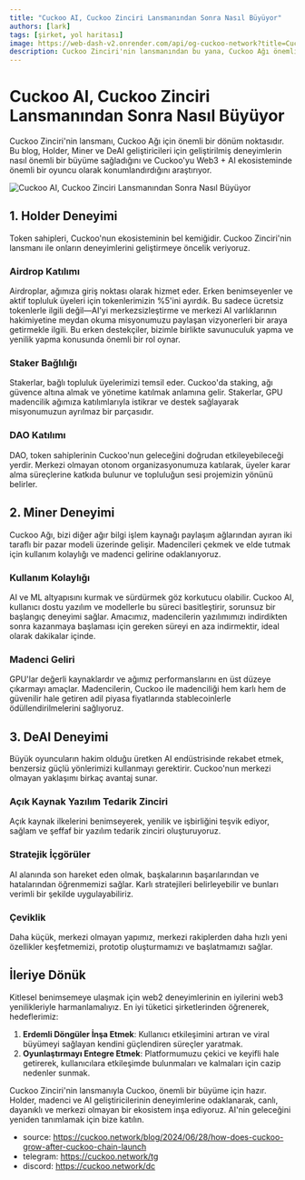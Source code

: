 ```yaml
---
title: "Cuckoo AI, Cuckoo Zinciri Lansmanından Sonra Nasıl Büyüyor"
authors: [lark]
tags: [şirket, yol haritası]
image: https://web-dash-v2.onrender.com/api/og-cuckoo-network?title=Cuckoo%20AI,%20Cuckoo%20Zinciri%20Lansman%C4%B1ndan%20Sonra%20Nas%C4%B1l%20B%C3%BCy%C3%BCyor
description: Cuckoo Zinciri'nin lansmanından bu yana, Cuckoo Ağı önemli bir büyüme yaşadı. Bu blog, bu dönüşümü yönlendiren geliştirilmiş Holder, Miner ve DeAI geliştirici deneyimlerini araştırıyor.
---
```


# Cuckoo AI, Cuckoo Zinciri Lansmanından Sonra Nasıl Büyüyor

Cuckoo Zinciri'nin lansmanı, Cuckoo Ağı için önemli bir dönüm noktasıdır. Bu blog, Holder, Miner ve DeAI geliştiricileri için geliştirilmiş deneyimlerin nasıl önemli bir büyüme sağladığını ve Cuckoo'yu Web3 + AI ekosisteminde önemli bir oyuncu olarak konumlandırdığını araştırıyor.

![Cuckoo AI, Cuckoo Zinciri Lansmanından Sonra Nasıl Büyüyor](https://cuckoo-network.b-cdn.net/how-does-cuckoo-grow-after-cuckoo-chain-launch.webp "Cuckoo AI, Cuckoo Zinciri Lansmanından Sonra Nasıl Büyüyor")

## 1. Holder Deneyimi

Token sahipleri, Cuckoo'nun ekosisteminin bel kemiğidir. Cuckoo Zinciri'nin lansmanı ile onların deneyimlerini geliştirmeye öncelik veriyoruz.

### Airdrop Katılımı

Airdroplar, ağımıza giriş noktası olarak hizmet eder. Erken benimseyenler ve aktif topluluk üyeleri için tokenlerimizin %5'ini ayırdık. Bu sadece ücretsiz tokenlerle ilgili değil—AI'yi merkezsizleştirme ve merkezi AI varlıklarının hakimiyetine meydan okuma misyonumuzu paylaşan vizyonerleri bir araya getirmekle ilgili. Bu erken destekçiler, bizimle birlikte savunuculuk yapma ve yenilik yapma konusunda önemli bir rol oynar.

### Staker Bağlılığı

Stakerlar, bağlı topluluk üyelerimizi temsil eder. Cuckoo'da staking, ağı güvence altına almak ve yönetime katılmak anlamına gelir. Stakerlar, GPU madencilik ağımıza katılımlarıyla istikrar ve destek sağlayarak misyonumuzun ayrılmaz bir parçasıdır.

### DAO Katılımı

DAO, token sahiplerinin Cuckoo'nun geleceğini doğrudan etkileyebileceği yerdir. Merkezi olmayan otonom organizasyonumuza katılarak, üyeler karar alma süreçlerine katkıda bulunur ve topluluğun sesi projemizin yönünü belirler.

## 2. Miner Deneyimi

Cuckoo Ağı, bizi diğer ağır bilgi işlem kaynağı paylaşım ağlarından ayıran iki taraflı bir pazar modeli üzerinde gelişir. Madencileri çekmek ve elde tutmak için kullanım kolaylığı ve madenci gelirine odaklanıyoruz.

### Kullanım Kolaylığı

AI ve ML altyapısını kurmak ve sürdürmek göz korkutucu olabilir. Cuckoo AI, kullanıcı dostu yazılım ve modellerle bu süreci basitleştirir, sorunsuz bir başlangıç deneyimi sağlar. Amacımız, madencilerin yazılımımızı indirdikten sonra kazanmaya başlaması için gereken süreyi en aza indirmektir, ideal olarak dakikalar içinde.

### Madenci Geliri

GPU'lar değerli kaynaklardır ve ağımız performanslarını en üst düzeye çıkarmayı amaçlar. Madencilerin, Cuckoo ile madenciliği hem karlı hem de güvenilir hale getiren adil piyasa fiyatlarında stablecoinlerle ödüllendirilmelerini sağlıyoruz.

## 3. DeAI Deneyimi

Büyük oyuncuların hakim olduğu üretken AI endüstrisinde rekabet etmek, benzersiz güçlü yönlerimizi kullanmayı gerektirir. Cuckoo'nun merkezi olmayan yaklaşımı birkaç avantaj sunar.

### Açık Kaynak Yazılım Tedarik Zinciri

Açık kaynak ilkelerini benimseyerek, yenilik ve işbirliğini teşvik ediyor, sağlam ve şeffaf bir yazılım tedarik zinciri oluşturuyoruz.

### Stratejik İçgörüler

AI alanında son hareket eden olmak, başkalarının başarılarından ve hatalarından öğrenmemizi sağlar. Karlı stratejileri belirleyebilir ve bunları verimli bir şekilde uygulayabiliriz.

### Çeviklik

Daha küçük, merkezi olmayan yapımız, merkezi rakiplerden daha hızlı yeni özellikler keşfetmemizi, prototip oluşturmamızı ve başlatmamızı sağlar.

## İleriye Dönük

Kitlesel benimsemeye ulaşmak için web2 deneyimlerinin en iyilerini web3 yenilikleriyle harmanlamalıyız. En iyi tüketici şirketlerinden öğrenerek, hedeflerimiz:

1. **Erdemli Döngüler İnşa Etmek**: Kullanıcı etkileşimini artıran ve viral büyümeyi sağlayan kendini güçlendiren süreçler yaratmak.
2. **Oyunlaştırmayı Entegre Etmek**: Platformumuzu çekici ve keyifli hale getirerek, kullanıcılara etkileşimde bulunmaları ve kalmaları için cazip nedenler sunmak.

Cuckoo Zinciri'nin lansmanıyla Cuckoo, önemli bir büyüme için hazır. Holder, madenci ve AI geliştiricilerinin deneyimlerine odaklanarak, canlı, dayanıklı ve merkezi olmayan bir ekosistem inşa ediyoruz. AI'nin geleceğini yeniden tanımlamak için bize katılın.


- source: https://cuckoo.network/blog/2024/06/28/how-does-cuckoo-grow-after-cuckoo-chain-launch
- telegram: https://cuckoo.network/tg
- discord: https://cuckoo.network/dc